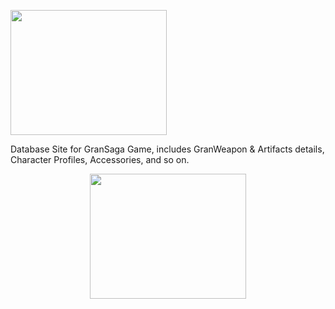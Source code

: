 <p align="left">
  <img width="250" height="200" src="https://user-images.githubusercontent.com/103836491/208015639-4bea82c6-b961-41a5-a63d-ab35ff190ff9.png">
 </p>

Database Site for GranSaga Game, includes GranWeapon & Artifacts details, Character Profiles, Accessories, and so on.

<p align="center">
  <img width="250" height="200" src="https://user-images.githubusercontent.com/103836491/208012727-543e9227-11b5-4536-9b06-9d3765fedd99.jpg">
  </p>
